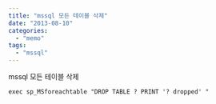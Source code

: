 ```yaml
---
title: "mssql 모든 테이블 삭제"
date: "2013-08-10"
categories: 
  - "memo"
tags: 
  - "mssql"
---
```


mssql 모든 테이블 삭제

```
exec sp_MSforeachtable "DROP TABLE ? PRINT '? dropped' "
```

